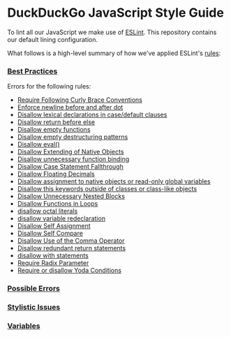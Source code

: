 # DuckDuckGo JavaScript Style Guide

To lint all our JavaScript we make use of [ESLint](http://eslint.org). This repository contains our default lining configuration.

What follows is a high-level summary of how we've applied ESLint's [rules](http://eslint.org/docs/rules/):

### [Best Practices](http://eslint.org/docs/rules/#best-practices)

Errors for the following rules:

* [Require Following Curly Brace Conventions](http://eslint.org/docs/rules/curly)
* [Enforce newline before and after dot](http://eslint.org/docs/rules/dot-location)
* [Disallow lexical declarations in case/default clauses](http://eslint.org/docs/rules/no-case-declarations)
* [Disallow return before else](http://eslint.org/docs/rules/no-else-return)
* [Disallow empty functions](http://eslint.org/docs/rules/no-empty-function)
* [Disallow empty destructuring patterns](http://eslint.org/docs/rules/no-empty-pattern)
* [Disallow eval()](http://eslint.org/docs/rules/no-eval)
* [Disallow Extending of Native Objects](http://eslint.org/docs/rules/no-extend-native)
* [Disallow unnecessary function binding](http://eslint.org/docs/rules/no-extra-bind)
* [Disallow Case Statement Fallthrough](http://eslint.org/docs/rules/no-fallthrough)
* [Disallow Floating Decimals](http://eslint.org/docs/rules/no-floating-decimal)
* [Disallow assignment to native objects or read-only global variables](http://eslint.org/docs/rules/no-global-assign)
* [Disallow this keywords outside of classes or class-like objects](http://eslint.org/docs/rules/no-invalid-this)
* [Disallow Unnecessary Nested Blocks](http://eslint.org/docs/rules/no-lone-blocks)
* [Disallow Functions in Loops](http://eslint.org/docs/rules/no-loop-func)
* [disallow octal literals](http://eslint.org/docs/rules/no-octal)
* [disallow variable redeclaration](http://eslint.org/docs/rules/no-redeclare)
* [Disallow Self Assignment](http://eslint.org/docs/rules/no-self-assign)
* [Disallow Self Compare](http://eslint.org/docs/rules/no-self-compare)
* [Disallow Use of the Comma Operator](http://eslint.org/docs/rules/no-sequences)
* [Disallow redundant return statements](http://eslint.org/docs/rules/no-useless-return)
* [disallow with statements](http://eslint.org/docs/rules/no-with)
* [Require Radix Parameter](http://eslint.org/docs/rules/radix)
* [Require or disallow Yoda Conditions](http://eslint.org/docs/rules/yoda)

### [Possible Errors](http://eslint.org/docs/rules/#possible-errors)
### [Stylistic Issues](http://eslint.org/docs/rules/#stylistic-issues)
### [Variables](http://eslint.org/docs/rules/#variables)
